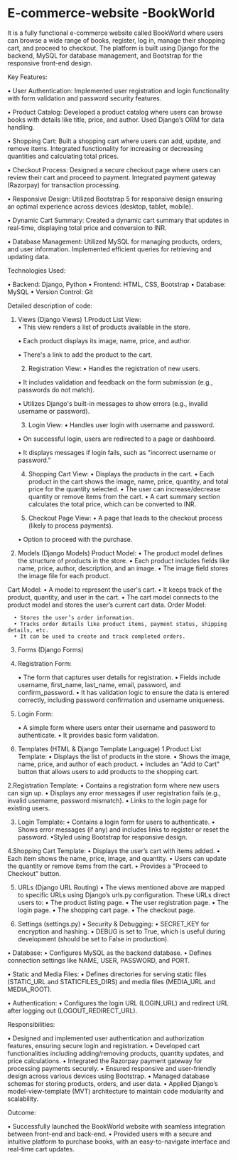 # E-commerce-website -BookWorld
It is  a fully functional e-commerce website called BookWorld where users can browse a wide range of books, register, log in, manage their shopping cart, and proceed to checkout. The platform is built using Django for the backend, MySQL for database management, and Bootstrap for the responsive front-end design.

Key Features:

• User Authentication: Implemented user registration and login functionality with form validation and password security features.

• Product Catalog: Developed a product catalog where users can browse books with details like title, price, and author. Used Django’s ORM for data handling.

• Shopping Cart: Built a shopping cart where users can add, update, and remove items. Integrated functionality for increasing or decreasing quantities and calculating total prices.

• Checkout Process: Designed a secure checkout page where users can review their cart and proceed to payment. Integrated payment gateway (Razorpay) for transaction processing.

• Responsive Design: Utilized Bootstrap 5 for responsive design ensuring an optimal experience across devices (desktop, tablet, mobile).

• Dynamic Cart Summary: Created a dynamic cart summary that updates in real-time, displaying total price and conversion to INR.

• Database Management: Utilized MySQL for managing products, orders, and user information. Implemented efficient queries for retrieving and updating data.

Technologies Used:

• Backend: Django, Python
• Frontend: HTML, CSS, Bootstrap
• Database: MySQL
• Version Control: Git


Detailed description of code:

1. Views (Django Views)
    1.Product List View:  
    • This view renders a list of products available in the store.
   
    • Each product displays its image, name, price, and author.
   
    • There's a link to add the product to the cart.
   
   
    2. Registration View:
    • Handles the registration of new users.
   
    • It includes validation and feedback on the form submission (e.g., passwords do not match).
   
    • Utilizes Django's built-in messages to show errors (e.g., invalid username or password).


    3. Login View:
    • Handles user login with username and password.
   
    • On successful login, users are redirected to a page or dashboard.
   
    • It displays messages if login fails, such as "incorrect username or password."


    4. Shopping Cart View:
    • Displays the products in the cart.
    • Each product in the cart shows the image, name, price, quantity, and total price for the quantity selected.
    • The user can increase/decrease quantity or remove items from the cart.
    • A cart summary section calculates the total price, which can be converted to INR.


    5. Checkout Page View:
    • A page that leads to the checkout process (likely to process payments).
   
    • Option to proceed with the purchase.


2. Models (Django Models)
  Product Model:
      • The product model defines the structure of products in the store.
      • Each product includes fields like name, price, author, description, and an image.
      • The image field stores the image file for each product.

   
  Cart Model:
      • A model to represent the user's cart.
      • It keeps track of the product, quantity, and user in the cart.
      • The cart model connects to the product model and stores the user’s current cart data.
  Order Model:

      • Stores the user’s order information.
      • Tracks order details like product items, payment status, shipping details, etc.
      • It can be used to create and track completed orders.


3. Forms (Django Forms)
  1. Registration Form:
  
     • The form that captures user details for registration.
     • Fields include username, first_name, last_name, email, password, and confirm_password.
     • It has validation logic to ensure the data is entered correctly, including password confirmation and username uniqueness.
  2. Login Form:
  
     • A simple form where users enter their username and password to authenticate.
     • It provides basic form validation.


4. Templates (HTML & Django Template Language)
  1.Product List Template:
    • Displays the list of products in the store.
    • Shows the image, name, price, and author of each product.
    • Includes an "Add to Cart" button that allows users to add products to the shopping cart.
   
  2.Registration Template:
    • Contains a registration form where new users can sign up.
    • Displays any error messages if user registration fails (e.g., invalid username, password mismatch).
    • Links to the login page for existing users.
    
  3. Login Template:
    • Contains a login form for users to authenticate.
    • Shows error messages (if any) and includes links to register or reset the password.
    •Styled using Bootstrap for responsive design.

  4.Shopping Cart Template:
    • Displays the user’s cart with items added.
    • Each item shows the name, price, image, and quantity.
    • Users can update the quantity or remove items from the cart.
    • Provides a "Proceed to Checkout" button.



5. URLs (Django URL Routing)
• The views mentioned above are mapped to specific URLs using Django’s urls.py configuration. These URLs direct users to:
    • The product listing page.
    • The user registration page.
    • The login page.
    • The shopping cart page.
    • The checkout page.


6. Settings (settings.py)
  • Security & Debugging:
      • SECRET_KEY for encryption and hashing.
      • DEBUG is set to True, which is useful during development (should be set to False in production).
   
  • Database:
      • Configures MySQL as the backend database.
      • Defines connection settings like NAME, USER, PASSWORD, and PORT.

  • Static and Media Files:
      • Defines directories for serving static files (STATIC_URL and STATICFILES_DIRS) and media files (MEDIA_URL and MEDIA_ROOT).

  • Authentication:
      • Configures the login URL (LOGIN_URL) and redirect URL after logging out (LOGOUT_REDIRECT_URL).
        


Responsibilities:

• Designed and implemented user authentication and authorization features, ensuring secure login and registration.
• Developed cart functionalities including adding/removing products, quantity updates, and price calculations.
• Integrated the Razorpay payment gateway for processing payments securely.
• Ensured responsive and user-friendly design across various devices using Bootstrap.
• Managed database schemas for storing products, orders, and user data.
• Applied Django’s model-view-template (MVT) architecture to maintain code modularity and scalability.


Outcome:

• Successfully launched the BookWorld website with seamless integration between front-end and back-end.
• Provided users with a secure and intuitive platform to purchase books, with an easy-to-navigate interface and real-time cart updates.
